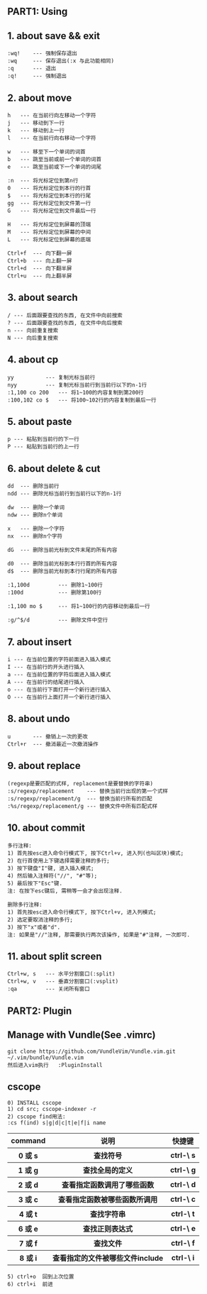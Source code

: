 PART1: Using
------------

## 1. about save && exit
    :wq!    --- 强制保存退出
    :wq     --- 保存退出(:x 与此功能相同)
    :q      --- 退出
    :q!     --- 强制退出

## 2. about move
    h   --- 在当前行向左移动一个字符
    j 	--- 移动到下一行
    k 	--- 移动到上一行
    l 	--- 在当前行向右移动一个字符

    w   --- 移至下一个单词的词首
    b   --- 跳至当前或前一个单词的词首
    e   --- 跳至当前或下一个单词的词尾

    :n  --- 将光标定位到第n行
    0   --- 将光标定位到本行的行首
    $   --- 将光标定位到本行的行尾
    gg  --- 将光标定位到文件第一行
    G   --- 将光标定位到文件最后一行

    H	--- 将光标定位到屏幕的顶端
    M   --- 将光标定位到屏幕的中间
    L   --- 将光标定位到屏幕的底端

    Ctrl+f  --- 向下翻一屏
    Ctrl+b  --- 向上翻一屏
    Ctrl+d  --- 向下翻半屏
    Ctrl+u  --- 向上翻半屏

## 3. about search
    / --- 后面跟要查找的东西, 在文件中向前搜索
    ? --- 后面跟要查找的东西, 在文件中向后搜索
    n --- 向前重复搜索
    N --- 向后重复搜索

## 4. about cp
    yy  		--- 复制光标当前行
    nyy 		--- 复制光标当前行到当前行以下的n-1行
    :1,100 co 200   --- 将1~100的内容复制到第200行
    :100,102 co $   --- 将100~102行的内容复制到最后一行

## 5. about paste
    p --- 粘贴到当前行的下一行
    P --- 粘贴到当前行的上一行

## 6. about delete & cut
    dd  --- 删除当前行
    ndd --- 删除光标当前行到当前行以下的n-1行

    dw  --- 删除一个单词
    ndw --- 删除n个单词

    x   --- 删除一个字符
    nx  --- 删除n个字符

    dG  --- 删除当前光标到文件末尾的所有内容

    d0  --- 删除当前光标到本行行首的所有内容
    d$  --- 删除当前光标到本行行尾的所有内容

    :1,100d 	    --- 删除1~100行
    :100d   	    --- 删除第100行

    :1,100 mo $ 	--- 将1~100行的内容移动到最后一行

    :g/^$/d		    --- 删除文件中空行

## 7. about insert
    i --- 在当前位置的字符前面进入插入模式
    I --- 在当前行的开头进行插入
    a --- 在当前位置的字符后面进入插入模式
    A --- 在当前行的结尾进行插入
    o --- 在当前行下面打开一个新行进行插入
    O --- 在当前行上面打开一个新行进行插入

## 8. about undo
    u       --- 撤销上一次的更改
    Ctrl+r  --- 撤消最近一次撤消操作

## 9. about replace
    (regexp是要匹配的式样, replacement是要替换的字符串)
    :s/regexp/replacement  	 --- 替换当前行出现的第一个式样
    :s/regexp/replacement/g	 --- 替换当前行所有的匹配
    :%s/regexp/replacement/g --- 替换文件中所有匹配式样

## 10. about commit
    多行注释:
	1) 首先按esc进入命令行模式下, 按下Ctrl+v, 进入列(也叫区块)模式;
	2) 在行首使用上下键选择需要注释的多行;
	3) 按下键盘"I"键, 进入插入模式;
	4) 然后输入注释符("//", "#"等);
	5) 最后按下"Esc"键.
	注: 在按下esc键后, 需稍等一会才会出现注释.
 
    删除多行注释:
	1) 首先按esc进入命令行模式下, 按下Ctrl+v, 进入列模式;
	2) 选定要取消注释的多行;
	3) 按下"x"或者"d".
	注: 如果是"//"注释, 那需要执行两次该操作, 如果是"#"注释, 一次即可.

## 11. about split screen
    Ctrl+w, s   --- 水平分割窗口(:split)
    Ctrl+w, v   --- 垂直分割窗口(:vsplit)
    :qa         --- 关闭所有窗口



PART2: Plugin
-------------
## Manage with Vundle(See .vimrc)
    git clone https://github.com/VundleVim/Vundle.vim.git ~/.vim/bundle/Vundle.vim
    然后进入vim执行	:PluginInstall

## cscope
    0) INSTALL cscope
    1) cd src; cscope-indexer -r
    2) cscope find用法:
    :cs f(ind) s|g|d|c|t|e|f|i name 
<table>
	<tr>
		<th>command</th>
		<th>说明</th>
		<th>快捷键</th>
	</tr>
	<tr>
		<th>0 或 s</th>
		<th>查找符号</th>
		<th>ctrl-\ s</th>
	</tr>
	<tr>
		<th>1 或 g</th>
		<th>查找全局的定义</th>
		<th>ctrl-\ g</th>
	</tr>
	<tr>
		<th>2 或 d</th>
		<th>查看指定函数调用了哪些函数</th>
		<th>ctrl-\ d</th>
	</tr>
	<tr>
		<th>3 或 c</th>
		<th>查看指定函数被哪些函数所调用</th>
		<th>ctrl-\ c</th>
	</tr>
	<tr>
		<th>4 或 t</th>
		<th>查找字符串</th>
		<th>ctrl-\ t</th>
	</tr>
	<tr>
		<th>6 或 e</th>
		<th>查找正则表达式</th>
		<th>ctrl-\ e</th>
	</tr>
	<tr>
		<th>7 或 f</th>
		<th>查找文件</th>
		<th>ctrl-\ f</th>
	</tr>
	<tr>
		<th>8 或 i</th>
		<th>查看指定的文件被哪些文件include</th>
		<th>ctrl-\ i</th>
	</tr>
</table>

    5) ctrl+o  回到上次位置
    6) ctrl+i  前进
